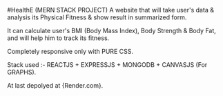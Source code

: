 #HealthE (MERN STACK PROJECT)
A website that will take user's data & analysis its Physical Fitness & show result in summarized form.

It can calculate user's BMI (Body Mass Index), Body Strength & Body Fat, and will help him to track its fitness.

Completely responsive only with PURE CSS.

Stack used :- REACTJS + EXPRESSJS + MONGODB + CANVASJS (For GRAPHS).

At last depolyed at {Render.com}.

